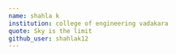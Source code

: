 ```yaml
---
name: shahla k 
institution: college of engineering vadakara 
quote: Sky is the limit
github_user: shahlak12
---
```

